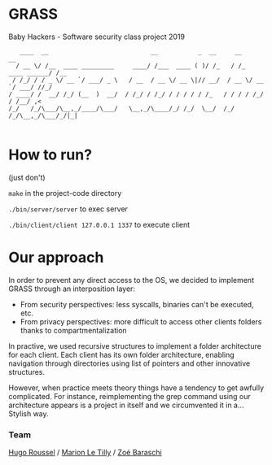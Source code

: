 # GRASS

Baby Hackers - Software security class project 2019
 
 ```
    ____  __                            __           _  __     __               __  
   / __ \/ /__  ____ _________     ____/ /___  ____ ( )/ /_   / /_  ____ ______/ /__
  / /_/ / / _ \/ __ `/ ___/ _ \   / __  / __ \/ __ \|// __/  / __ \/ __ `/ ___/ //_/
 / ____/ /  __/ /_/ (__  )  __/  / /_/ / /_/ / / / / / /_   / / / / /_/ / /__/ ,<   
/_/   /_/\___/\__,_/____/\___/   \__,_/\____/_/ /_/  \__/  /_/ /_/\__,_/\___/_/|_|  
                                                                                    
```     

# How to run?
(just don't)

`make` in the project-code directory

`./bin/server/server` to exec server

`./bin/client/client 127.0.0.1 1337` to execute client


# Our approach
In order to prevent any direct access to the OS, we decided to implement GRASS through an interposition layer:
* From security perspectives: less syscalls, binaries can't be executed, etc.
* From privacy perspectives: more difficult to access other clients folders thanks to compartmentalization

In practive, we used recursive structures to implement a folder architecture for each client. Each client has its own folder architecture, enabling navigation through directories using list of pointers and other innovative structures. 

However, when practice meets theory things have a tendency to get awfully complicated. For instance, reimplementing the grep command using our architecture appears is a project in itself and we circumvented it in a... Stylish way.

### Team
[Hugo Roussel](https://github.com/hugoroussel) / [Marion Le Tilly](https://github.com/rionma) / [Zoé Baraschi](https://github.com/baraschi)
